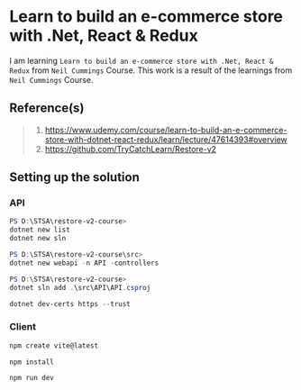 # Learn to build an e-commerce store with .Net, React & Redux

I am learning `Learn to build an e-commerce store with .Net, React & Redux` from `Neil Cummings` Course. This work is a result of the learnings from `Neil Cummings` Course.

## Reference(s)

> 1. <https://www.udemy.com/course/learn-to-build-an-e-commerce-store-with-dotnet-react-redux/learn/lecture/47614393#overview>
> 1. <https://github.com/TryCatchLearn/Restore-v2>

## Setting up the solution

### API

```powershell
PS D:\STSA\restore-v2-course>
dotnet new list
dotnet new sln

PS D:\STSA\restore-v2-course\src>
dotnet new webapi -n API -controllers

PS D:\STSA\restore-v2-course>
dotnet sln add .\src\API\API.csproj

dotnet dev-certs https --trust
```

### Client

```powershell
npm create vite@latest

npm install

npm run dev
```
